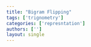```yaml
---
title: "Bigram Flipping"
tags: ['trignometry']
categories: ['represntation']
authors: ['']
layout: single
---
```

